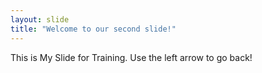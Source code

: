 ```yaml
---
layout: slide
title: "Welcome to our second slide!"
---
```

This is My Slide for Training.
Use the left arrow to go back!